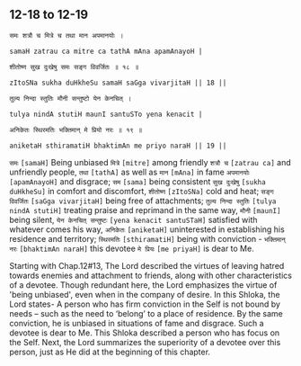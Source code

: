 ## 12-18 to 12-19


```shloka-sa
समः शत्रौ च मित्रे च तथा मान अपमानयोः ।
```
```shloka-sa-hk
samaH zatrau ca mitre ca tathA mAna apamAnayoH |
```
```shloka-sa
शीतोष्ण सुख दुःखेषु समः सङ्ग विवर्जितः ॥ १८ ॥
```
```shloka-sa-hk
zItoSNa sukha duHkheSu samaH saGga vivarjitaH || 18 ||
```

```shloka-sa
तुल्य निन्दा स्तुतिः मौनी सन्तुष्टो येन केनचित् ।
```
```shloka-sa-hk
tulya nindA stutiH maunI santuSTo yena kenacit |
```
```shloka-sa
अनिकेतः स्थिरमतिः भक्तिमान् मे प्रियो नरः ॥ १९ ॥
```
```shloka-sa-hk
aniketaH sthiramatiH bhaktimAn me priyo naraH || 19 ||
```

`समः` `[samaH]` Being unbiased `मित्रे` `[mitre]` among friendly `शत्रौ च` `[zatrau ca]` and unfriendly people, `तथा` `[tathA]` as well as `मान` `[mAna]` in fame `अपमानयोः` `[apamAnayoH]` and disgrace; `सम` `[sama]` being consistent `सुख दुःखेषु` `[sukha duHkheSu]` in comfort and discomfort, `शीतोष्ण` `[zItoSNa]` cold and heat; `सङ्ग विवर्जितः` `[saGga vivarjitaH]` being free of attachments;
`तुल्य निन्दा स्तुतिः` `[tulya nindA stutiH]` treating praise and reprimand in the same way, `मौनी` `[maunI]` being silent, `येन केनचित् सन्तुष्टः` `[yena kenacit santuSTaH]` satisfied with whatever comes his way, `अनिकेतः` `[aniketaH]` uninterested in establishing his residence and territory; `स्थिरमतिः` `[sthiramatiH]` being with conviction - `भक्तिमान् नरः` `[bhaktimAn naraH]` this devotee `मे प्रियः` `[me priyaH]` is dear to Me.

Starting with Chap.12#13, The Lord described the virtues of leaving hatred towards enemies and attachment to friends, along with other characteristics of a devotee. Though redundant here, the Lord emphasizes the virtue of 'being unbiased', even when in the company of desire. 
In this Shloka, the Lord states- A person who has firm conviction in the Self is not bound by needs – such as the need to ‘belong’ to a place of residence. By the same conviction, he is unbiased in situations of fame and disgrace. Such a devotee is dear to Me.
This Shloka described a person who has focus on the Self. Next, the Lord summarizes the superiority of a devotee over this person, just as He did at the beginning of this chapter.

